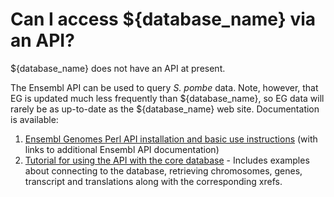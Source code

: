 # Can I access ${database_name} via an API?
<!-- pombase_categories: Tools and resources -->

${database_name} does not have an API at present.

The Ensembl API can be used to query *S. pombe* data. Note, however,
that EG is updated much less frequently than ${database_name}, so EG data will
rarely be as up-to-date as the ${database_name} web site. Documentation is
available:

1.  [Ensembl Genomes Perl API installation and basic use instructions](http://www.ensembl.org/info/docs/api/index.html) (with links to additional Ensembl API documentation)
2.  [Tutorial for using the API with the core database](http://www.ensembl.org/info/docs/api/core/core_tutorial.html) -
    Includes examples about connecting to the database, retrieving
    chromosomes, genes, transcript and translations along with the
    corresponding xrefs.

